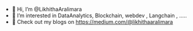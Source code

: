 - 👋 Hi, I’m @LikhithaAralimara
- 👀 I’m interested in DataAnalytics, Blockchain, webdev , Langchain , .....
- 💞️ Check out my blogs on https://medium.com/@likhithaaralimara


<!---
LikhithaAralimara/LikhithaAralimara is a ✨ special ✨ repository because its `README.md` (this file) appears on your GitHub profile.
You can click the Preview link to take a look at your changes.
--->
